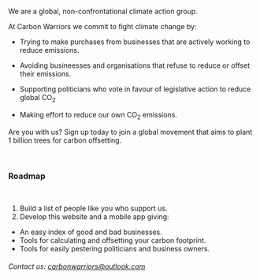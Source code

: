 <title>CarbonWarriors:Home</title>
<br>
We are a global, non-confrontational climate action group.

<section class="top-cta" src='/template-signup.html'></section>

At Carbon Warriors we commit to fight climate change by:

 - Trying to make purchases from businesses that are actively working to reduce emissions.

 - Avoiding busineesses and organisations that refuse to reduce or offset their emissions.

 - Supporting politicians who vote in favour of legislative action to reduce global CO<sub>2</sub>

 - Making effort to reduce our own CO<sub>2</sub> emissions.

 Are you with us? Sign up today to join a global movement that aims to plant 1 billion trees for carbon offsetting.

 <section>
    <br>
    <h3 class="sub-header">
        Roadmap
    </h3>
    <br>
 </section>

 1. Build a list of people like you who support us.
 2. Develop this website and a mobile app giving: 
  - An easy index of good and bad businesses.
  - Tools for calculating and offsetting your carbon footprint.
  - Tools for easily pestering politicians and business owners.

<div class="form-box">
    <section src='/template-signup.html'></section>
    <h6>Contact us: <a href="mailto:carbonwarriors@outlook.com">carbonwarriors@outlook.com</a></h6>
</div>
